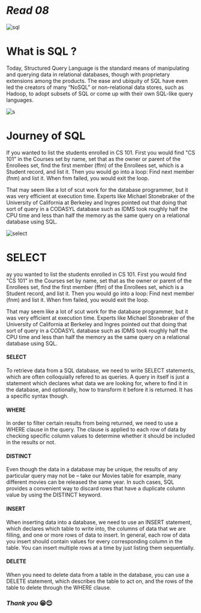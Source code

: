 # ***Read 08***

![sql](https://cdn1.vectorstock.com/i/1000x1000/77/30/sql-database-icon-logo-design-ui-or-ux-app-vector-17507730.jpg)

# What is SQL ?


Today, Structured Query Language is the standard means of manipulating and querying data in relational databases, though with proprietary extensions among the products. The ease and ubiquity of SQL have even led the creators of many “NoSQL” or non-relational data stores, such as Hadoop, to adopt subsets of SQL or come up with their own SQL-like query languages.


![s](https://w7.pngwing.com/pngs/28/601/png-transparent-sql-logo-illustration-microsoft-azure-sql-database-microsoft-sql-server-database-blue-text-logo.png)

# Journey of SQL

If you wanted to list the students enrolled in CS 101. First you would find "CS 101" in the Courses set by name, set that as the owner or parent of the Enrollees set, find the first member (ffm) of the Enrollees set, which is a Student record, and list it. Then you would go into a loop: Find next member (fnm) and list it. When fnm failed, you would exit the loop.

That may seem like a lot of scut work for the database programmer, but it was very efficient at execution time. Experts like Michael Stonebraker of the University of California at Berkeley and Ingres pointed out that doing that sort of query in a CODASYL database such as IDMS took roughly half the CPU time and less than half the memory as the same query on a relational database using SQL.

![select](https://www.red-gate.com/wp-content/uploads/2018/03/word-image-83.png)

# SELECT

ay you wanted to list the students enrolled in CS 101. First you would find "CS 101" in the Courses set by name, set that as the owner or parent of the Enrollees set, find the first member (ffm) of the Enrollees set, which is a Student record, and list it. Then you would go into a loop: Find next member (fnm) and list it. When fnm failed, you would exit the loop.

That may seem like a lot of scut work for the database programmer, but it was very efficient at execution time. Experts like Michael Stonebraker of the University of California at Berkeley and Ingres pointed out that doing that sort of query in a CODASYL database such as IDMS took roughly half the CPU time and less than half the memory as the same query on a relational database using SQL.

#### SELECT
To retrieve data from a SQL database, we need to write SELECT statements, which are often colloquially refered to as queries. A query in itself is just a statement which declares what data we are looking for, where to find it in the database, and optionally, how to transform it before it is returned. It has a specific syntax though.

#### WHERE
In order to filter certain results from being returned, we need to use a WHERE clause in the query. The clause is applied to each row of data by checking specific column values to determine whether it should be included in the results or not.

#### DISTINCT
Even though the data in a database may be unique, the results of any particular query may not be – take our Movies table for example, many different movies can be released the same year. In such cases, SQL provides a convenient way to discard rows that have a duplicate column value by using the DISTINCT keyword.
#### INSERT 
When inserting data into a database, we need to use an INSERT statement, which declares which table to write into, the columns of data that we are filling, and one or more rows of data to insert. In general, each row of data you insert should contain values for every corresponding column in the table. You can insert multiple rows at a time by just listing them sequentially.

#### DELETE
When you need to delete data from a table in the database, you can use a DELETE statement, which describes the table to act on, and the rows of the table to delete through the WHERE clause.





### ***Thank you*** 😁😊